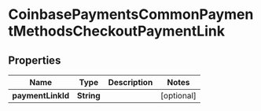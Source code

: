 
# CoinbasePaymentsCommonPaymentMethodsCheckoutPaymentLink

## Properties
Name | Type | Description | Notes
------------ | ------------- | ------------- | -------------
**paymentLinkId** | **String** |  |  [optional]




